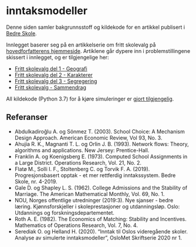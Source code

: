 # inntaksmodeller

Denne siden samler bakgrunnsstoff og kildekode for en artikkel publisert i [Bedre Skole](https://www.utdanningsnytt.no/bedre-skole).

Innlegget baserer seg på en artikkelserie om fritt skolevalg på [hovedforfatterens hjemmeside](https://tommyodland.com/). 
Artiklene går dypere inn i problemstillingene skissert i innlegget, og er tilgjengelige her:

- [Fritt skolevalg del 1 - Geografi](https://tommyodland.com/articles/2020/fritt-skolevalg-del-1-geografi/)
- [Fritt skolevalg del 2 - Karakterer](https://tommyodland.com/articles/2020/fritt-skolevalg-del-2-karakterer/)
- [Fritt skolevalg del 3 - Segregering](https://tommyodland.com/articles/2020/fritt-skolevalg-del-3-segregering/)
- [Fritt skolevalg - Sammendrag](https://tommyodland.com/articles/2020/fritt-skolevalg-sammendrag/)

All kildekode (Python 3.7) for å kjøre simuleringer er [gjort tilgjengelig](https://github.com/tommyod/inntaksmodeller/tree/master/code).

## Referanser

- Abdulkadiroğlu A. og Sönmez T. (2003). School Choice: A Mechanism Design Approach. American Economic Review, Vol 93, No. 3.
- Ahujia R. K., Magnanti T. L. og Orlin J. B. (1993). Network flows: Theory, algorithms and applications. New Jersey: Prentice-Hall.
- Franklin A. og Koenigsberg E. (1973). Computed School Assignments in a Large District. Operations Research, Vol. 21, No. 2.
- Flatø M., Solli I. F., Stoltenberg C. og Torvik F. A. (2019). Progresjonsbasert opptak - et mer rettferdig inntakssystem. Bedre Skole, nr. 4-2019.
- Gale D. og Shapley L. S. (1962). College Admissions and the Stability of Marriage. The American Mathematical Monthly, Vol. 69, No. 1.
- NOU, Norges offentlige utredninger (2019:3). Nye sjanser - bedre læring. Kjønnsforskjeller i skoleprestasjoner og utdanningsløp. Oslo: Utdannings og forskningsdepartementet.
- Roth A. E. (1982). The Economics of Matching: Stability and Incentives. Mathematics of Operations Research, Vol. 7, No. 4.
- Serediak O. og Helland H. (2020). “Inntak til Oslos videregående skoler. Analyse av simulerte inntaksmodeller”, OsloMet Skriftserie 2020 nr 1.
